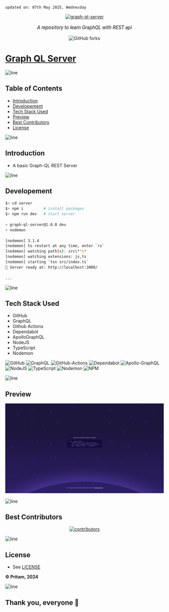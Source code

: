     updated on: 07th May 2025, Wednesday

<div align=center>
    <a href="https://github.com/warmachine028/graph-ql-server">
        <img width="200" src="https://upload.wikimedia.org/wikipedia/commons/1/17/GraphQL_Logo.svg" alt="graph-ql-server">
    </a>
    <p style="font-family: roboto, calibri; font-size:12pt; font-style:italic"> A repository to learn GraphQL with REST api </p>
    <a src="https://github.com/warmachine028/graph-ql-server/forks">
        <img alt="GitHub forks" src="https://img.shields.io/github/forks/warmachine028/graph-ql-server">
    </a>
</div>

# [Graph QL Server](https://github.com/warmachine028/graph-ql-server)

![line]

## Table of Contents

- [Introduction](#introduction)
- [Developement](#developement)
- [Tech Stack Used](#tech-stack-used)
- [Preview](#preview)
- [Best Contributors](#best-contributors)
- [License](#license)

![line]

## Introduction

- A basic Graph-QL REST Server
  
![line]

## Developement

```sh
$> cd server
$> npm i         # install packages
$> npm run dev   # start server

> graph-ql-server@1.0.0 dev
> nodemon

[nodemon] 3.1.4
[nodemon] to restart at any time, enter `rs`
[nodemon] watching path(s): src\**\*
[nodemon] watching extensions: js,ts
[nodemon] starting `tsx src/index.ts`
🚀 Server ready at: http://localhost:3000/

...
```

![line]

## Tech Stack Used

- GitHub
- GraphQL
- Github Actions
- Dependabot
- ApolloGraphQL
- NodeJS
- TypeScript
- Nodemon

![GitHub](https://img.shields.io/badge/github-%23121011.svg?style=for-the-badge&logo=github&logoColor=white) ![GraphQL](https://img.shields.io/badge/-GraphQL-E10098?style=for-the-badge&logo=graphql&logoColor=white) ![GitHub-Actions](https://img.shields.io/badge/github%20actions-%232671E5.svg?style=for-the-badge&logo=githubactions&logoColor=white) ![Dependabot](https://img.shields.io/badge/dependabot-025E8C?style=for-the-badge&logo=dependabot&logoColor=white) ![Apollo-GraphQL](https://img.shields.io/badge/-ApolloGraphQL-311C87?style=for-the-badge&logo=apollo-graphql) ![NodeJS](https://img.shields.io/badge/node.js-6DA55F?style=for-the-badge&logo=node.js&logoColor=white) ![TypeScript](https://img.shields.io/badge/typescript-%23007ACC.svg?style=for-the-badge&logo=typescript&logoColor=white) ![Nodemon](https://img.shields.io/badge/NODEMON-%23323330.svg?style=for-the-badge&logo=nodemon&logoColor=%BBDEAD) ![NPM](https://img.shields.io/badge/NPM-%23CB3837.svg?style=for-the-badge&logo=npm&logoColor=white)

![line]

## Preview

![Snapshot](.github/preview.png)

![line]

## Best Contributors

<div align="center">
    <a href="https://github.com/warmachine028/graph-ql-server/graphs/contributors">
        <img src="https://contrib.rocks/image?repo=warmachine028/graph-ql-server" alt="contributors"/>
    </a>
</div>

![line]

## License

- See [LICENSE]

**© Pritam, 2024**

![line]

## Thank you, everyone 💚

[markdown badges]: https://github.com/Ileriayo/markdown-badges
[line]: https://user-images.githubusercontent.com/75939390/137615281-3a875960-92cc-407f-97fe-fd2319bdb252.png
[License]: https://github.com/warmachine028/graph-ql-server/blob/main/LICENSE

<!-- 07/05/25 -->
